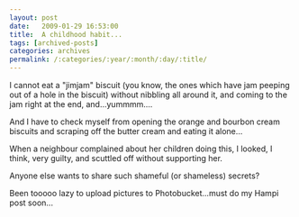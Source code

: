 ```yaml
---
layout: post
date:	2009-01-29 16:53:00
title:  A childhood habit...
tags: [archived-posts]
categories: archives
permalink: /:categories/:year/:month/:day/:title/
---
```

I cannot eat a "jimjam" biscuit (you know, the ones which have jam peeping out of a hole in the biscuit) without nibbling all around it, and coming to the jam right at the end, and...yummmm....

And I have to check myself from opening the orange and bourbon cream biscuits and scraping off the butter cream and eating it alone...

When a neighbour complained about her children doing this, I looked, I think, very guilty, and scuttled off without supporting her.

Anyone else wants to share such shameful (or shameless) secrets?

Been tooooo lazy to upload pictures to Photobucket...must do my Hampi post soon...
